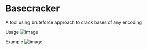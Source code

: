 # Basecracker
A tool using bruteforce approach to crack bases of any encoding

Usage
![image](https://user-images.githubusercontent.com/55373148/207510200-c9ec9072-f6e0-4235-88c6-430d95838a64.png)

Example
![image](https://user-images.githubusercontent.com/55373148/207510275-b3c10f74-8c49-4ac7-88db-3b470e37623d.png)
